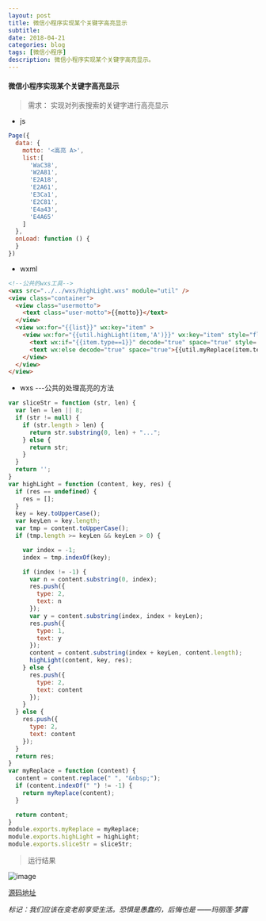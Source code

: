 ```yaml
---
layout: post
title: 微信小程序实现某个关键字高亮显示
subtitle: 
date: 2018-04-21
categories: blog
tags: [微信小程序]
description: 微信小程序实现某个关键字高亮显示。
---
```


####  微信小程序实现某个关键字高亮显示
> 需求： 实现对列表搜索的关键字进行高亮显示

- js

```Javascript
Page({
  data: {
    motto: '<高亮 A>',
    list:[
      'WaC38',
      'W2A81',
      'E2A18',
      'E2A61',
      'E3Ca1',
      'E2C81',
      'E4a43',
      'E4A65'
    ]
  },
  onLoad: function () {
  }
})

```

- wxml

```Html
<!--公共的wxs工具-->
<wxs src="../../wxs/highLight.wxs" module="util" />
<view class="container">
  <view class="usermotto">
    <text class="user-motto">{{motto}}</text>
  </view>
  <view wx:for="{{list}}" wx:key="item" >
    <view wx:for="{{util.highLight(item,'A')}}" wx:key="item" style="float:left;">
      <text wx:if="{{item.type==1}}" decode="true" space="true" style='color:red;'>{{util.myReplace(item.text)}} </text>
      <text wx:else decode="true" space="true">{{util.myReplace(item.text)}}</text>
    </view>
  </view>
</view>
```

- wxs ---公共的处理高亮的方法

```Javascript
var sliceStr = function (str, len) {
  var len = len || 8;
  if (str != null) {
    if (str.length > len) {
      return str.substring(0, len) + "...";
    } else {
      return str;
    }
  }
  return '';
}
var highLight = function (content, key, res) {
  if (res == undefined) {
    res = [];
  }
  key = key.toUpperCase();
  var keyLen = key.length;
  var tmp = content.toUpperCase();
  if (tmp.length >= keyLen && keyLen > 0) {

    var index = -1;
    index = tmp.indexOf(key);

    if (index != -1) {
      var n = content.substring(0, index);
      res.push({
        type: 2,
        text: n
      });
      var y = content.substring(index, index + keyLen);
      res.push({
        type: 1,
        text: y
      });
      content = content.substring(index + keyLen, content.length);
      highLight(content, key, res);
    } else {
      res.push({
        type: 2,
        text: content
      });
    }
  } else {
    res.push({
      type: 2,
      text: content
    });
  }
  return res;
}
var myReplace = function (content) {
  content = content.replace(" ", "&nbsp;");
  if (content.indexOf(" ") != -1) {
    return myReplace(content);
  }

  return content;
}
module.exports.myReplace = myReplace;
module.exports.highLight = highLight;
module.exports.sliceStr = sliceStr;
```


> 运行结果

![image](http://blog.cnsyear.com/assets/share/TIM截图20180421155426.png)


[源码地址](https://github.com/cnsyear/tools/tree/master/%E5%BE%AE%E4%BF%A1%E5%B0%8F%E7%A8%8B%E5%BA%8F/highLight)

*标记：我们应该在变老前享受生活。恐惧是愚蠢的，后悔也是
——玛丽莲·梦露*